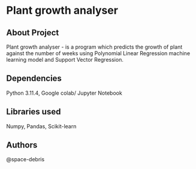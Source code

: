 # Plant growth analyser
## About Project
Plant growth analyser - is a program which predicts the growth of plant against the number of weeks using Polynomial Linear Regression machine learning model and Support Vector Regression.

## Dependencies
Python 3.11.4, Google colab/ Jupyter Notebook

## Libraries used
Numpy, Pandas, Scikit-learn

## Authors
@space-debris
